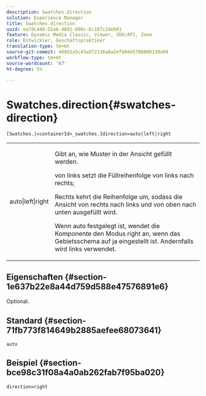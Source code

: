 ```yaml
---
description: Swatches.direction
solution: Experience Manager
title: Swatches.direction
uuid: ea7dc440-52a6-4601-809c-6c187c24eb91
feature: Dynamic Media Classic, Viewer, SDK/API, Zoom
role: Entwickler, Geschäftspraktiker
translation-type: tm+mt
source-git-commit: 469d1a5c43a972116a8a2efb0de5708800130a99
workflow-type: tm+mt
source-wordcount: '67'
ht-degree: 5%

---
```



# Swatches.direction{#swatches-direction}

`[Swatches.|<containerId>_swatches.]direction=auto|left|right`

<table id="table_B4B930A32C0742F4932BF071B9EEA9F4"> 
 <tbody> 
  <tr> 
   <td> <p> <span class="codeph"> auto|left|right  </span> </p> </td> 
   <td> <p> Gibt an, wie Muster in der Ansicht gefüllt werden. </p> <p> <span class="codeph"> von links  </span> setzt die Füllreihenfolge von links nach rechts; </p> <p> <span class="codeph"> Rechts  </span> kehrt die Reihenfolge um, sodass die Ansicht von rechts nach links und von oben nach unten ausgefüllt wird. </p> <p>Wenn <span class="codeph"> auto </span> festgelegt ist, wendet die Komponente den Modus <span class="codeph"> right </span> an, wenn das Gebietsschema auf <span class="codeph"> ja </span> eingestellt ist. Andernfalls wird links verwendet. </p> </td> 
  </tr> 
 </tbody> 
</table>

## Eigenschaften {#section-1e637b22e8a44d759d588e47576891e6}

Optional.

## Standard {#section-71fb773f814649b2885aefee68073641}

`auto`

## Beispiel {#section-bce98c31f08a4a0ab262fab7f95ba020}

`direction=right`
